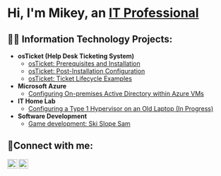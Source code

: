 <h1>Hi, I'm Mikey, an <a href="https://www.linkedin.com/in/michael-shafer-/">IT Professional</a></h1>

<h2>👨‍💻 Information Technology Projects:</h2>

- <b>osTicket (Help Desk Ticketing System)</b>
  - [osTicket: Prerequisites and Installation](https://github.com/mikeyshafer/osticket-prereqs)
  - [osTicket: Post-Installation Configuration](https://github.com/mikeyshafer/post-install-config)
  - [osTicket: Ticket Lifecycle Examples](https://github.com/mikeyshafer/ticket-lifecycle)
- <b>Microsoft Azure</b>
  - [Configuring On-premises Active Directory within Azure VMs](https://github.com/mikeyshafer/configure-ad)
- <b>IT Home Lab</b>
  - [Configuring a Type 1 Hypervisor on an Old Laptop (In Progress)](https://github.com/mikeyshafer/configure-hypervisor)
- <b>Software Development</b>
  - [Game development: Ski Slope Sam](https://github.com/mikeyshafer/ski-slope-sam)

<h2>🤳Connect with me:</h2>

[<img align="left" alt="Josh | LinkedIn" width="22px" src="https://cdn.jsdelivr.net/npm/simple-icons@v3/icons/linkedin.svg" />][linkedin]
[<img align="left" alt="Josh | Instagram" width="22px" src="https://cdn.jsdelivr.net/npm/simple-icons@v3/icons/instagram.svg" />][instagram]

[instagram]: https://www.instagram.com/mikeytheshafer/
[linkedin]: https://www.linkedin.com/in/michael-shafer-/
